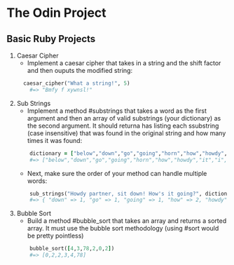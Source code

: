 # The Odin Project

## Basic Ruby Projects

1. Caesar Cipher
    - Implement a caesar cipher that takes in a string and the shift factor and then ouputs the modified string:
    ```ruby
      caesar_cipher("What a string!", 5)
        #=> "Bmfy f xywnsl!"
    ```
2. Sub Strings 
    - Implement a method #substrings that takes a word as the first argument and then an array of valid substrings (your dictionary) as the second argument. It should returna has listing each ssubstring (case insensitive) that was found in the original string and  how many times it was found:
    ```ruby
        dictionary = ["below","down","go","going","horn","how","howdy","it","i","low","own","part","partner","sit"]
        #=> ["below","down","go","going","horn","how","howdy","it","i","low","own","part","partner","sit"]
    ```
    - Next, make sure the order of your method can handle multiple words:
    ```ruby
        sub_strings("Howdy partner, sit down! How's it going?", dictionary)
        #=> { "down" => 1, "go" => 1, "going" => 1, "how" => 2, "howdy" => 1, "it" => 2, "i" => 3, "own" => 1, "part" => 1, "partner" => 1, "sit" => 1 }
    ```
3. Bubble Sort
    - Build a method #bubble_sort that takes an array and returns a sorted array. It must use the bubble sort methodology (using #sort would be pretty pointless)
    ```ruby
        bubble_sort([4,3,78,2,0,2])
        #=> [0,2,2,3,4,78]
    ```
